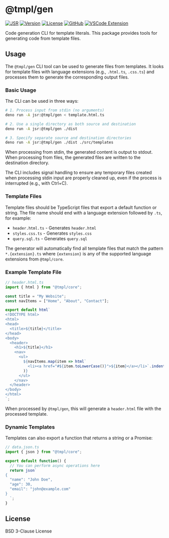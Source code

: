 # @tmpl/gen

[![JSR](https://jsr.io/badges/@tmpl/gen)](https://jsr.io/@tmpl/gen)
[![Version](https://img.shields.io/badge/version-0.5.3-blue.svg)](https://jsr.io/@tmpl/gen)
[![License](https://img.shields.io/badge/license-MIT-green.svg)](https://github.com/90dy/typescript-template-engine/blob/main/LICENSE)
[![GitHub](https://img.shields.io/badge/github-typescript--template--engine-blue.svg)](https://github.com/90dy/typescript-template-engine)
[![VSCode Extension](https://img.shields.io/visual-studio-marketplace/v/90dy.ts-tmpl-engine-vscode?label=VSCode%20Extension)](https://marketplace.visualstudio.com/items?itemName=90dy.ts-tmpl-engine-vscode)

Code generation CLI for template literals. This package provides tools for generating code from template files.

## Usage

The `@tmpl/gen` CLI tool can be used to generate files from templates. It looks for template files with language extensions (e.g., `.html.ts`, `.css.ts`) and processes them to generate the corresponding output files.

### Basic Usage

The CLI can be used in three ways:

```bash
# 1. Process input from stdin (no arguments)
deno run -A jsr:@tmpl/gen < template.html.ts

# 2. Use a single directory as both source and destination
deno run -A jsr:@tmpl/gen ./dist

# 3. Specify separate source and destination directories
deno run -A jsr:@tmpl/gen ./dist ./src/templates
```

When processing from stdin, the generated content is output to stdout. When processing from files, the generated files are written to the destination directory.

The CLI includes signal handling to ensure any temporary files created when processing stdin input are properly cleaned up, even if the process is interrupted (e.g., with Ctrl+C).

### Template Files

Template files should be TypeScript files that export a default function or string. The file name should end with a language extension followed by `.ts`, for example:

- `header.html.ts` - Generates `header.html`
- `styles.css.ts` - Generates `styles.css`
- `query.sql.ts` - Generates `query.sql`

The generator will automatically find all template files that match the pattern `*.{extension}.ts` where `{extension}` is any of the supported language extensions from `@tmpl/core`.

### Example Template File

```typescript
// header.html.ts
import { html } from "@tmpl/core";

const title = "My Website";
const navItems = ["Home", "About", "Contact"];

export default html`
<!DOCTYPE html>
<html>
<head>
  <title>${title}</title>
</head>
<body>
  <header>
    <h1>${title}</h1>
    <nav>
      <ul>
        ${navItems.map(item => html`
          <li><a href="#${item.toLowerCase()}">${item}</a></li>`.indent(-2)
        )}
      </ul>
    </nav>
  </header>
</body>
</html>
`;
```

When processed by `@tmpl/gen`, this will generate a `header.html` file with the processed template.

### Dynamic Templates

Templates can also export a function that returns a string or a Promise:

```typescript
// data.json.ts
import { json } from "@tmpl/core";

export default function() {
  // You can perform async operations here
  return json`
{
  "name": "John Doe",
  "age": 30,
  "email": "john@example.com"
}
  `;
}
```

## License

BSD 3-Clause License
